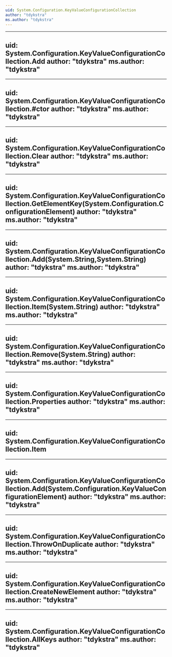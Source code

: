 ```yaml
---
uid: System.Configuration.KeyValueConfigurationCollection
author: "tdykstra"
ms.author: "tdykstra"
---
```


---
uid: System.Configuration.KeyValueConfigurationCollection.Add
author: "tdykstra"
ms.author: "tdykstra"
---

---
uid: System.Configuration.KeyValueConfigurationCollection.#ctor
author: "tdykstra"
ms.author: "tdykstra"
---

---
uid: System.Configuration.KeyValueConfigurationCollection.Clear
author: "tdykstra"
ms.author: "tdykstra"
---

---
uid: System.Configuration.KeyValueConfigurationCollection.GetElementKey(System.Configuration.ConfigurationElement)
author: "tdykstra"
ms.author: "tdykstra"
---

---
uid: System.Configuration.KeyValueConfigurationCollection.Add(System.String,System.String)
author: "tdykstra"
ms.author: "tdykstra"
---

---
uid: System.Configuration.KeyValueConfigurationCollection.Item(System.String)
author: "tdykstra"
ms.author: "tdykstra"
---

---
uid: System.Configuration.KeyValueConfigurationCollection.Remove(System.String)
author: "tdykstra"
ms.author: "tdykstra"
---

---
uid: System.Configuration.KeyValueConfigurationCollection.Properties
author: "tdykstra"
ms.author: "tdykstra"
---

---
uid: System.Configuration.KeyValueConfigurationCollection.Item
---

---
uid: System.Configuration.KeyValueConfigurationCollection.Add(System.Configuration.KeyValueConfigurationElement)
author: "tdykstra"
ms.author: "tdykstra"
---

---
uid: System.Configuration.KeyValueConfigurationCollection.ThrowOnDuplicate
author: "tdykstra"
ms.author: "tdykstra"
---

---
uid: System.Configuration.KeyValueConfigurationCollection.CreateNewElement
author: "tdykstra"
ms.author: "tdykstra"
---

---
uid: System.Configuration.KeyValueConfigurationCollection.AllKeys
author: "tdykstra"
ms.author: "tdykstra"
---
